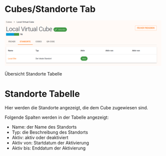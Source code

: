 # Cubes/Standorte Tab

![Übersicht Standorte Tabelle](assets/cubes%20standorte%20tab/grafik.png)

Übersicht Standorte Tabelle

# Standorte Tabelle

Hier werden die Standorte angezeigt, die dem Cube zugewiesen sind.

Folgende Spalten werden in der Tabelle angezeigt:

- Name: der Name des Standorts
- Typ: die Beschreibung des Standorts
- Aktiv: aktiv oder deaktiviert
- Aktiv von: Startdatum der Aktivierung
- Aktiv bis: Enddatum der Aktivierung